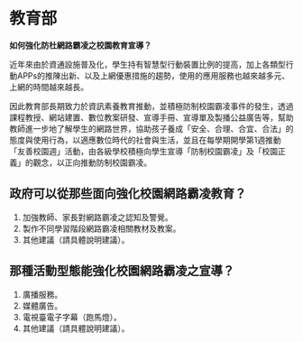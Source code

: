 # 教育部

**如何強化防杜網路霸凌之校園教育宣導？**

近年來由於資通設施普及化，學生持有智慧型行動裝置比例的提高，加上各類型行動APPs的推陳出新、以及上網優惠措施的趨勢，使用的應用服務也越來越多元、上網的時間越來越長。

因此教育部長期致力於資訊素養教育推動，並積極防制校園霸凌事件的發生，透過課程教授、網站建置、數位教案研發、宣導手冊、宣導單及製播公益廣告等，幫助教師進一步地了解學生的網路世界，協助孩子養成「安全、合理、合宜、合法」的態度與使用行為，以適應數位時代的社會與生活，並且在每學期開學第1週推動「友善校園週」活動，由各級學校積極向學生宣導「防制校園霸凌」及「校園正義」的觀念，以正向推動防制校園霸凌。

## 政府可以從那些面向強化校園網路霸凌教育？

1. 加強教師、家長對網路霸凌之認知及警覺。
2. 製作不同學習階段網路霸凌相關教材及教案。
3. 其他建議（請具體說明建議）。

## 那種活動型態能強化校園網路霸凌之宣導？

1. 廣播服務。
2. 媒體廣告。
3. 電視臺電子字幕（跑馬燈）。
4. 其他建議（請具體說明建議）。
